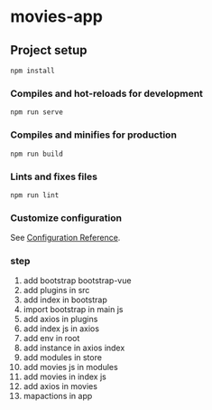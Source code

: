 # movies-app

## Project setup
```
npm install
```

### Compiles and hot-reloads for development
```
npm run serve
```

### Compiles and minifies for production
```
npm run build
```

### Lints and fixes files
```
npm run lint
```

### Customize configuration
See [Configuration Reference](https://cli.vuejs.org/config/).

### step
1. add bootstrap bootstrap-vue
2. add plugins in src
3. add index in bootstrap
4. import bootstrap in main js
5. add axios in plugins
6. add index js in axios
7. add env in root
8. add instance in axios index
9. add modules in store
10. add movies js in modules
11. add movies in index js
12. add axios in movies
13. mapactions in app